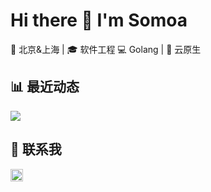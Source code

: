 # Hi there 👋 I'm Somoa

📍 北京&上海 | 🎓 软件工程
💻 Golang | 🔧 云原生  


## 📊 最近动态

![](https://github-readme-stats.vercel.app/api?username=zhangsan&show_icons=true&theme=radical)


## 🔗 联系我

[<img src="https://simpleicons.org/icons/github.svg" width="20">](https://github.com/ZZ2416) 
